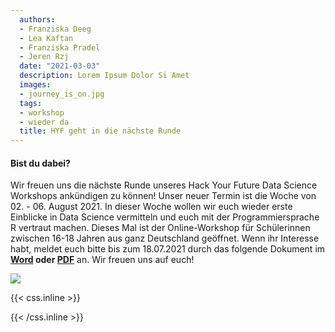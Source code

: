 ```yaml
---
  authors:
  - Franziska Deeg
  - Lea Kaftan
  - Franziska Pradel
  - Jeren Rzj
  date: "2021-03-03"
  description: Lorem Ipsum Dolor Si Amet
  images:
  - journey_is_on.jpg
  tags:
  - workshop
  - wieder da
  title: HYF geht in die nächste Runde
---
```

  

#### Bist du dabei?
<!--more-->
Wir freuen uns die nächste Runde unseres Hack Your Future Data Science Workshops ankündigen zu können! Unser neuer Termin ist die Woche von 02. - 06. August 2021. In dieser Woche wollen wir euch wieder erste Einblicke in Data Science vermitteln und euch mit der Programmiersprache R vertraut machen. Dieses Mal ist der Online-Workshop für Schülerinnen zwischen 16-18 Jahren aus ganz Deutschland geöffnet. Wenn ihr Interesse habt, meldet euch bitte bis zum 18.07.2021 durch das folgende Dokument im **[Word](https://www.dropbox.com/s/91z9nal5l2za1lr/Anmeldeformular.docx?dl=0) oder [PDF](https://www.dropbox.com/s/iw5kjuv6zzt1f4r/Anmeldeformular.pdf?dl=0)** an. Wir freuen uns auf euch!
  

![](/post/ergebnisse_files/journey_is_on.jpg)


{{< css.inline >}}
<style>
.canon { background: white; width: 100%; height: auto;}
</style>
{{< /css.inline >}}


